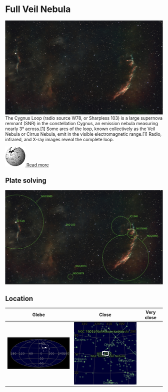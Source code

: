 # Full Veil Nebula
![IMG](../Imaging//Original/Full_Veil_Nebula.jpg)
The Cygnus Loop (radio source W78, or Sharpless 103) is a large supernova remnant (SNR) in the constellation Cygnus, an emission nebula measuring nearly 3° across.[1] Some arcs of the loop, known collectively as the Veil Nebula or Cirrus Nebula, emit in the visible electromagnetic range.[1] Radio, infrared, and X-ray images reveal the complete loop.

[![](../Imaging/Common/Wikipedia.png) Read more](https://en.wikipedia.org/wiki/Cygnus_Loop)


## Plate solving
![IMG](../Imaging//Annotated/Full_Veil_Nebula_Annotated.jpg)

## Location 

| Globe | Close | Very close |
| ----- | ----- | ----- |
|![IMG](../Imaging//Annotated/Full_Veil_Nebula_Globe.jpg) |![IMG](../Imaging//Annotated/Full_Veil_Nebula_Close.jpg) |